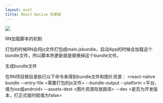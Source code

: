 ```yaml
---
layout: post
title: React Native 热更新
---
```


![]({{site.baseurl}}/public/images/hot/hot00-.png)
<p class="subTitle">RN加载脚本的机制</p>
打包的时候RN会将js文件打包成main.jsbundle，启动App的时候会加载这个bundle文件，所以脚本热更新就是替换掉这个bundle文件。

<p class="subTitle">生成bundle文件</p>
在RN项目根目录执行以下命令来得到bundle文件和图片资源：
>react-native bundle --entry-file <需要打包的js文件> --bundle-output <jsbundle文件存放路径> --platform <平台，值为ios或android> --assets-dest <图片资源存放路径> --dev <是否为开发版本，打正式版时赋值为false> 
